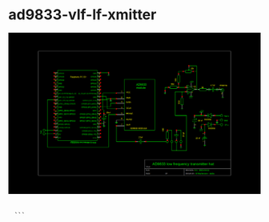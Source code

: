 # ad9833-vlf-lf-xmitter
![foo *bar*]

[foo *bar*]: images/xmithat.png "Schematic"

```python:src/AD9833.py
 
　```
 
